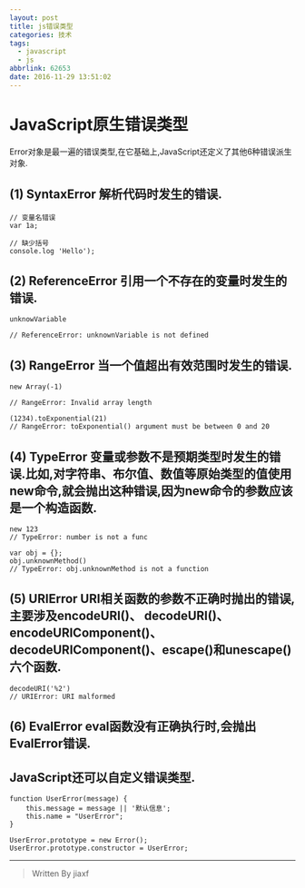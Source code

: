 ```yaml
---
layout: post
title: js错误类型
categories: 技术
tags:
  - javascript
  - js
abbrlink: 62653
date: 2016-11-29 13:51:02
---
```


# JavaScript原生错误类型

Error对象是最一遍的错误类型,在它基础上,JavaScript还定义了其他6种错误派生对象.

## (1) SyntaxError 解析代码时发生的错误.

```
// 变量名错误
var 1a;

// 缺少括号
console.log 'Hello');
```

## (2) ReferenceError 引用一个不存在的变量时发生的错误.

```
unknowVariable

// ReferenceError: unknownVariable is not defined
```
<!-- more -->

## (3) RangeError 当一个值超出有效范围时发生的错误.

```
new Array(-1)

// RangeError: Invalid array length

(1234).toExponential(21)
// RangeError: toExponential() argument must be between 0 and 20
```

## (4) TypeError 变量或参数不是预期类型时发生的错误.比如,对字符串、布尔值、数值等原始类型的值使用new命令,就会抛出这种错误,因为new命令的参数应该是一个构造函数.

```
new 123
// TypeError: number is not a func

var obj = {};
obj.unknownMethod()
// TypeError: obj.unknownMethod is not a function
```

## (5) URIError URI相关函数的参数不正确时抛出的错误,主要涉及encodeURI()、 decodeURI()、encodeURIComponent()、decodeURIComponent()、escape()和unescape()六个函数.

```
decodeURI('%2')
// URIError: URI malformed
```

## (6) EvalError eval函数没有正确执行时,会抛出EvalError错误.

## JavaScript还可以自定义错误类型.

```
function UserError(message) {
    this.message = message || '默认信息';
    this.name = "UserError";
}

UserError.prototype = new Error();
UserError.prototype.constructor = UserError;
```
***

> Written By jiaxf
